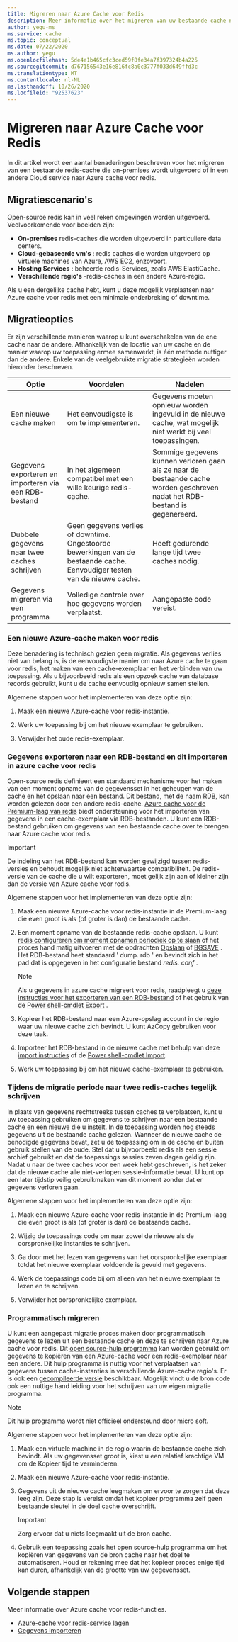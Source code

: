 ```yaml
---
title: Migreren naar Azure Cache voor Redis
description: Meer informatie over het migreren van uw bestaande cache naar Azure cache voor redis
author: yegu-ms
ms.service: cache
ms.topic: conceptual
ms.date: 07/22/2020
ms.author: yegu
ms.openlocfilehash: 5de4e1b465cfc3ced59f8fe34a7f397324b4a225
ms.sourcegitcommit: d767156543e16e816fc8a0c3777f033d649ffd3c
ms.translationtype: MT
ms.contentlocale: nl-NL
ms.lasthandoff: 10/26/2020
ms.locfileid: "92537623"
---
```

# <a name="migrate-to-azure-cache-for-redis"></a>Migreren naar Azure Cache voor Redis
In dit artikel wordt een aantal benaderingen beschreven voor het migreren van een bestaande redis-cache die on-premises wordt uitgevoerd of in een andere Cloud service naar Azure cache voor redis.

## <a name="migration-scenarios"></a>Migratiescenario's
Open-source redis kan in veel reken omgevingen worden uitgevoerd. Veelvoorkomende voor beelden zijn:

- **On-premises** redis-caches die worden uitgevoerd in particuliere data centers.
- **Cloud-gebaseerde vm's** : redis caches die worden uitgevoerd op virtuele machines van Azure, AWS EC2, enzovoort.
- **Hosting Services** : beheerde redis-Services, zoals AWS ElastiCache.
- **Verschillende regio's** -redis-caches in een andere Azure-regio.

Als u een dergelijke cache hebt, kunt u deze mogelijk verplaatsen naar Azure cache voor redis met een minimale onderbreking of downtime.

## <a name="migration-options"></a>Migratieopties

Er zijn verschillende manieren waarop u kunt overschakelen van de ene cache naar de andere. Afhankelijk van de locatie van uw cache en de manier waarop uw toepassing ermee samenwerkt, is één methode nuttiger dan de andere. Enkele van de veelgebruikte migratie strategieën worden hieronder beschreven.

   | Optie       | Voordelen | Nadelen |
   | ------------ | ---------- | ------------- |
   | Een nieuwe cache maken | Het eenvoudigste is om te implementeren. | Gegevens moeten opnieuw worden ingevuld in de nieuwe cache, wat mogelijk niet werkt bij veel toepassingen. |
   | Gegevens exporteren en importeren via een RDB-bestand | In het algemeen compatibel met een wille keurige redis-cache. | Sommige gegevens kunnen verloren gaan als ze naar de bestaande cache worden geschreven nadat het RDB-bestand is gegenereerd. | 
   | Dubbele gegevens naar twee caches schrijven | Geen gegevens verlies of downtime. Ongestoorde bewerkingen van de bestaande cache. Eenvoudiger testen van de nieuwe cache. | Heeft gedurende lange tijd twee caches nodig. | 
   | Gegevens migreren via een programma | Volledige controle over hoe gegevens worden verplaatst. | Aangepaste code vereist. | 

### <a name="create-a-new-azure-cache-for-redis"></a>Een nieuwe Azure-cache maken voor redis

Deze benadering is technisch gezien geen migratie. Als gegevens verlies niet van belang is, is de eenvoudigste manier om naar Azure cache te gaan voor redis, het maken van een cache-exemplaar en het verbinden van uw toepassing. Als u bijvoorbeeld redis als een opzoek cache van database records gebruikt, kunt u de cache eenvoudig opnieuw samen stellen.

Algemene stappen voor het implementeren van deze optie zijn:

1. Maak een nieuwe Azure-cache voor redis-instantie.

2. Werk uw toepassing bij om het nieuwe exemplaar te gebruiken.

3. Verwijder het oude redis-exemplaar.

### <a name="export-data-to-an-rdb-file-and-import-it-into-azure-cache-for-redis"></a>Gegevens exporteren naar een RDB-bestand en dit importeren in azure cache voor redis

Open-source redis definieert een standaard mechanisme voor het maken van een moment opname van de gegevensset in het geheugen van de cache en het opslaan naar een bestand. Dit bestand, met de naam RDB, kan worden gelezen door een andere redis-cache. [Azure cache voor de Premium-laag van redis](cache-overview.md#service-tiers) biedt ondersteuning voor het importeren van gegevens in een cache-exemplaar via RDB-bestanden. U kunt een RDB-bestand gebruiken om gegevens van een bestaande cache over te brengen naar Azure cache voor redis.

> [!IMPORTANT]
> De indeling van het RDB-bestand kan worden gewijzigd tussen redis-versies en behoudt mogelijk niet achterwaartse compatibiliteit. De redis-versie van de cache die u wilt exporteren, moet gelijk zijn aan of kleiner zijn dan de versie van Azure cache voor redis.
>

Algemene stappen voor het implementeren van deze optie zijn:

1. Maak een nieuwe Azure-cache voor redis-instantie in de Premium-laag die even groot is als (of groter is dan) de bestaande cache.

2. Een moment opname van de bestaande redis-cache opslaan. U kunt [redis configureren om moment opnamen periodiek op te slaan](https://redis.io/topics/persistence) of het proces hand matig uitvoeren met de opdrachten [Opslaan](https://redis.io/commands/save) of [BGSAVE](https://redis.io/commands/bgsave) . Het RDB-bestand heet standaard ' dump. rdb ' en bevindt zich in het pad dat is opgegeven in het configuratie bestand *redis. conf* .

    > [!NOTE]
    > Als u gegevens in azure cache migreert voor redis, raadpleegt u [deze instructies voor het exporteren van een RDB-bestand](cache-how-to-import-export-data.md) of het gebruik van de [Power shell-cmdlet Export](/powershell/module/azurerm.rediscache/export-azurermrediscache?view=azurermps-6.13.0&viewFallbackFrom=azurermps-6.4.0) .
    >

3. Kopieer het RDB-bestand naar een Azure-opslag account in de regio waar uw nieuwe cache zich bevindt. U kunt AzCopy gebruiken voor deze taak.

4. Importeer het RDB-bestand in de nieuwe cache met behulp van deze [import instructies](cache-how-to-import-export-data.md) of de [Power shell-cmdlet Import](/powershell/module/azurerm.rediscache/import-azurermrediscache?view=azurermps-6.13.0&viewFallbackFrom=azurermps-6.4.0).

5. Werk uw toepassing bij om het nieuwe cache-exemplaar te gebruiken.

### <a name="write-to-two-redis-caches-simultaneously-during-migration-period"></a>Tijdens de migratie periode naar twee redis-caches tegelijk schrijven

In plaats van gegevens rechtstreeks tussen caches te verplaatsen, kunt u uw toepassing gebruiken om gegevens te schrijven naar een bestaande cache en een nieuwe die u instelt. In de toepassing worden nog steeds gegevens uit de bestaande cache gelezen. Wanneer de nieuwe cache de benodigde gegevens bevat, zet u de toepassing om in de cache en buiten gebruik stellen van de oude. Stel dat u bijvoorbeeld redis als een sessie archief gebruikt en dat de toepassings sessies zeven dagen geldig zijn. Nadat u naar de twee caches voor een week hebt geschreven, is het zeker dat de nieuwe cache alle niet-verlopen sessie-informatie bevat. U kunt op een later tijdstip veilig gebruikmaken van dit moment zonder dat er gegevens verloren gaan.

Algemene stappen voor het implementeren van deze optie zijn:

1. Maak een nieuwe Azure-cache voor redis-instantie in de Premium-laag die even groot is als (of groter is dan) de bestaande cache.

2. Wijzig de toepassings code om naar zowel de nieuwe als de oorspronkelijke instanties te schrijven.

3. Ga door met het lezen van gegevens van het oorspronkelijke exemplaar totdat het nieuwe exemplaar voldoende is gevuld met gegevens.

4. Werk de toepassings code bij om alleen van het nieuwe exemplaar te lezen en te schrijven.

5. Verwijder het oorspronkelijke exemplaar.

### <a name="migrate-programmatically"></a>Programmatisch migreren

U kunt een aangepast migratie proces maken door programmatisch gegevens te lezen uit een bestaande cache en deze te schrijven naar Azure cache voor redis. Dit [open source-hulp programma](https://github.com/deepakverma/redis-copy) kan worden gebruikt om gegevens te kopiëren van een Azure-cache voor een redis-exemplaar naar een andere. Dit hulp programma is nuttig voor het verplaatsen van gegevens tussen cache-instanties in verschillende Azure-cache regio's. Er is ook een [gecompileerde versie](https://github.com/deepakverma/redis-copy/releases/download/alpha/Release.zip) beschikbaar. Mogelijk vindt u de bron code ook een nuttige hand leiding voor het schrijven van uw eigen migratie programma.

> [!NOTE]
> Dit hulp programma wordt niet officieel ondersteund door micro soft. 
>

Algemene stappen voor het implementeren van deze optie zijn:

1. Maak een virtuele machine in de regio waarin de bestaande cache zich bevindt. Als uw gegevensset groot is, kiest u een relatief krachtige VM om de Kopieer tijd te verminderen.

2. Maak een nieuwe Azure-cache voor redis-instantie.

3. Gegevens uit de nieuwe cache leegmaken om ervoor te zorgen dat deze leeg zijn. Deze stap is vereist omdat het kopieer programma zelf geen bestaande sleutel in de doel cache overschrijft.

    > [!IMPORTANT]
    > Zorg ervoor dat u niets leegmaakt uit de bron cache.
    >

4. Gebruik een toepassing zoals het open source-hulp programma om het kopiëren van gegevens van de bron cache naar het doel te automatiseren. Houd er rekening mee dat het kopieer proces enige tijd kan duren, afhankelijk van de grootte van uw gegevensset.

## <a name="next-steps"></a>Volgende stappen
Meer informatie over Azure cache voor redis-functies.

* [Azure-cache voor redis-service lagen](cache-overview.md#service-tiers)
* [Gegevens importeren](cache-how-to-import-export-data.md#import)